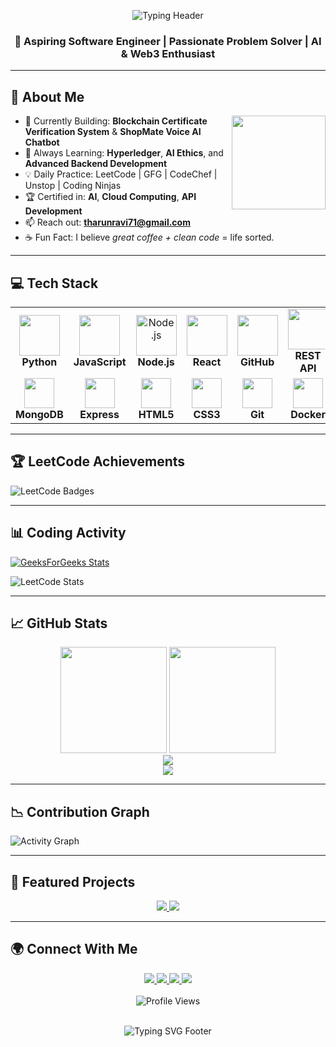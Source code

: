 <!-- Main Header Typing Effect -->
<p align="center">
  <img src="https://readme-typing-svg.demolab.com?font=Fira+Code&size=24&duration=2000&pause=1000&color=58A6FF&center=true&vCenter=true&width=600&lines=Hi+there+👋,+I'm+Tharun!;Welcome+to+my+GitHub+Universe!;AI+%7C+Web3+%7C+Blockchain+%7C+Fullstack+Dev;I+code+daily+across+platforms!" alt="Typing Header" />
</p>

<h3 align="center">🚀 Aspiring Software Engineer | Passionate Problem Solver | AI & Web3 Enthusiast</h3>

---

## 🧠 About Me

<img align="right" height="150" src="https://media.giphy.com/media/M9gbBd9nbDrOTu1Mqx/giphy.gif" />

- 🔭 Currently Building: **Blockchain Certificate Verification System** & **ShopMate Voice AI Chatbot**
- 🌱 Always Learning: **Hyperledger**, **AI Ethics**, and **Advanced Backend Development**
- 💡 Daily Practice: LeetCode | GFG | CodeChef | Unstop | Coding Ninjas
- 🏆 Certified in: **AI**, **Cloud Computing**, **API Development**
- 📫 Reach out: **tharunravi71@gmail.com**
- ☕ Fun Fact: I believe *great coffee + clean code* = life sorted.

---

## 💻 Tech Stack

<table>
  <tr>
    <td align="center" width="96">
      <img src="https://techstack-generator.vercel.app/python-icon.svg" width="65" height="65" />
      <br><b>Python</b>
    </td>
    <td align="center" width="96">
      <img src="https://techstack-generator.vercel.app/js-icon.svg" width="65" height="65" />
      <br><b>JavaScript</b>
    </td>
    <td align="center" width="96">
      <img src="https://cdn.jsdelivr.net/gh/devicons/devicon/icons/nodejs/nodejs-original.svg" width="65" height="65" alt="Node.js" />
      <br><b>Node.js</b>
    </td>
    <td align="center" width="96">
      <img src="https://techstack-generator.vercel.app/react-icon.svg" width="65" height="65" />
      <br><b>React</b>
    </td>
    <td align="center" width="96">
      <img src="https://techstack-generator.vercel.app/github-icon.svg" width="65" height="65" />
      <br><b>GitHub</b>
    </td>
    <td align="center" width="96">
      <img src="https://techstack-generator.vercel.app/restapi-icon.svg" width="65" height="65" />
      <br><b>REST API</b>
    </td>
  </tr>
  <tr>
    <td align="center" width="96">
      <img src="https://skillicons.dev/icons?i=mongodb" width="48" height="48" />
      <br><b>MongoDB</b>
    </td>
    <td align="center" width="96">
      <img src="https://skillicons.dev/icons?i=express" width="48" height="48" />
      <br><b>Express</b>
    </td>
    <td align="center" width="96">
      <img src="https://skillicons.dev/icons?i=html" width="48" height="48" />
      <br><b>HTML5</b>
    </td>
    <td align="center" width="96">
      <img src="https://skillicons.dev/icons?i=css" width="48" height="48" />
      <br><b>CSS3</b>
    </td>
    <td align="center" width="96">
      <img src="https://skillicons.dev/icons?i=git" width="48" height="48" />
      <br><b>Git</b>
    </td>
    <td align="center" width="96">
      <img src="https://skillicons.dev/icons?i=docker" width="48" height="48" />
      <br><b>Docker</b>
    </td>
  </tr>
</table>

---

## 🏆 LeetCode Achievements

![LeetCode Badges](https://leetcode-badge-showcase.vercel.app/api?username=tharun_17r&theme=tokyonight&animated=true)

---

## 📊 Coding Activity

[![GeeksForGeeks Stats](https://gfgstatscard.vercel.app/tharunrs33y)](https://www.geeksforgeeks.org/user/tharunrs33y/)

![LeetCode Stats](https://leetcode-solved-problems.vercel.app/api?username=tharun_17r&type=calendar)

---

## 📈 GitHub Stats

<div align="center">
  <img src="https://github-readme-stats.vercel.app/api?username=tharunR-17&show_icons=true&theme=tokyonight&hide_border=true&count_private=true" height="170"/>
  <img src="https://github-readme-stats.vercel.app/api/top-langs/?username=tharunR-17&layout=compact&theme=tokyonight&hide_border=true" height="170"/>
</div>

<div align="center">
  <img src="https://github-readme-streak-stats.herokuapp.com/?user=tharunR-17&theme=tokyonight&hide_border=true" />
</div>

<div align="center">
  <img src="https://github-profile-trophy.vercel.app/?username=tharunR-17&theme=tokyonight&no-frame=true&column=7" />
</div>

---

## 📉 Contribution Graph

<img src="https://github-readme-activity-graph.vercel.app/graph?username=tharunR-17&theme=tokyo-night&hide_border=true" alt="Activity Graph" />

---

## 🚀 Featured Projects

<div align="center">
  <a href="https://github.com/tharunR-17/ShopMate">
    <img src="https://github-readme-stats.vercel.app/api/pin/?username=tharunR-17&repo=ShopMate&theme=tokyonight&hide_border=true" />
  </a>
  <a href="https://github.com/tharunR-17/ImageChain">
    <img src="https://github-readme-stats.vercel.app/api/pin/?username=tharunR-17&repo=ImageChain&theme=tokyonight&hide_border=true" />
  </a>
</div>

---

## 🌍 Connect With Me

<div align="center">
  <a href="https://www.linkedin.com/in/tharun-r-a7bba7271">
    <img src="https://img.shields.io/badge/LinkedIn-0077B5?style=for-the-badge&logo=linkedin&logoColor=white" />
  </a>
  <a href="mailto:tharunravi71@gmail.com">
    <img src="https://img.shields.io/badge/Gmail-D14836?style=for-the-badge&logo=gmail&logoColor=white" />
  </a>
  <a href="https://leetcode.com/u/tharun_17r/">
    <img src="https://img.shields.io/badge/LeetCode-FFA116?style=for-the-badge&logo=leetcode&logoColor=white" />
  </a>
  <a href="https://www.geeksforgeeks.org/user/tharunrs33y/">
    <img src="https://img.shields.io/badge/GeeksforGeeks-0F9D58?style=for-the-badge&logo=geeksforgeeks&logoColor=white" />
  </a>
</div>

<br>

<div align="center">
  <img src="https://komarev.com/ghpvc/?username=tharunR-17&color=blueviolet&style=for-the-badge" alt="Profile Views" />
</div>

<br>

<!-- Footer Typing Effect -->
<p align="center">
  <img src="https://readme-typing-svg.demolab.com?font=Fira+Code&size=22&pause=1000&color=F75C7E&center=true&vCenter=true&width=480&lines=🧠+Code.+Learn.+Repeat.+-+Tharun.;Thanks+for+visiting+my+profile!" alt="Typing SVG Footer" />
</p>
